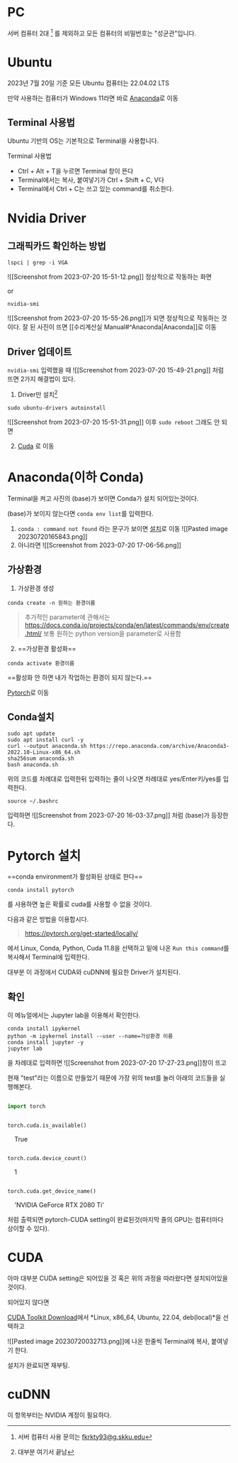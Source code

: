 ```toc
```

# PC
서버 컴퓨터 2대 [^1] 를 제외하고 모든 컴퓨터의 비밀번호는 "성균관"입니다.

# Ubuntu 
2023년 7월 20일 기준 모든 Ubuntu 컴퓨터는 22.04.02 LTS

만약 사용하는 컴퓨터가 Windows 11라면 바로 [Anaconda](#Anaconda)로 이동

## Terminal 사용법
Ubuntu 기반의 OS는 기본적으로 Terminal을 사용합니다.

Terminal 사용법
- Ctrl + Alt + T을 누르면 Terminal 창이 뜬다
- Terminal에서는 복사, 붙여넣기가 Ctrl + Shift + C, V다
- Terminal에서 Ctrl + C는 쓰고 있는 command를 취소한다.

# Nvidia Driver
## 그래픽카드 확인하는 방법

```
lspci | grep -i VGA
```

![[Screenshot from 2023-07-20 15-51-12.png]] 정상적으로 작동하는 화면

or
```
nvidia-smi
```
![[Screenshot from 2023-07-20 15-55-26.png]]가 되면 정상적으로 작동하는 것이다.
잘 된 사진이 뜨면  [[수리계산실 Manual#^Anaconda|Anaconda]]로 이동

## Driver 업데이트
 `nvidia-smi` 입력했을 때 
 ![[Screenshot from 2023-07-20 15-49-21.png]]
 처럼 뜨면 2가지 해결법이 있다.
 
1. Driver만 설치[^2]
```
sudo ubuntu-drivers autoinstall
```
![[Screenshot from 2023-07-20 15-51-31.png]]
이후 `sudo reboot` 그래도 안 되면 

2. [Cuda](#Cuda) 로 이동

# Anaconda(이하 Conda)
Terminal을 켜고
사진의 (base)가 보이면 Conda가 설치 되어있는것이다.

(base)가 보이지 않는다면 `conda env list`를 입력한다.
1. `conda : command not found` 라는 문구가 보이면 [설치](##Conda설치)로 이동
![[Pasted image 20230720165843.png]]
1. 아니라면
![[Screenshot from 2023-07-20 17-06-56.png]]

## 가상환경
1. 가상환경 생성
```
conda create -n 원하는 환경이름 
```
>추가적인 parameter에 관해서는 <https://docs.conda.io/projects/conda/en/latest/commands/env/create.html/>
>보통 원하는 python version을 parameter로 사용함



2. ==가상환경 활성화==
```
conda activate 환경이름
```
==활성화 안 하면 내가 작업하는 환경이 되지 않는다.==

[Pytorch](#Pytorch)로 이동

## Conda설치
```
sudo apt update
sudo apt install curl -y
curl --output anaconda.sh https://repo.anaconda.com/archive/Anaconda3-2022.10-Linux-x86_64.sh
sha256sum anaconda.sh
bash anaconda.sh
```
위의 코드를 차례대로 입력한뒤 입력하는 줄이 나오면 차례대로 yes/Enter키/yes를 입력한다.

```
source ~/.bashrc
```
입력하면
![[Screenshot from 2023-07-20 16-03-37.png]]
처럼 (base)가 등장한다.

# Pytorch 설치
==conda environment가 활성화된 상태로 한다==
```
conda install pytorch
```
를 사용하면 높은 확률로 cuda를 사용할 수 없을 것이다.

다음과 같은 방법을 이용합시다. 
><https://pytorch.org/get-started/locally/>

에서 Linux, Conda, Python, Cuda 11.8을 선택하고 밑에 나온 `Run this command`를 복사해서 Terminal에 입력한다.

대부분 이 과정에서 CUDA와 cuDNN에 필요한 Driver가 설치된다. 

## 확인

이 메뉴얼에서는 Jupyter lab을 이용해서 확인한다.
```
conda install ipykernel
python -m ipykernel install --user --name=가상환경 이름
conda install jupyter -y
jupyter lab
```
을 차례대로 입력하면 
![[Screenshot from 2023-07-20 17-27-23.png]]창이 뜨고

현재 "test"라는 이름으로 만들었기 때문에 가장 위의 test를 눌러 아래의 코드들을 실행해본다.

```python

import torch

```

  
  

```python

torch.cuda.is_available()

```

  
  
  
  

    True

  
  
  
  

```python

torch.cuda.device_count()

```

  
  
  
  

    1

  
  
  
  

```python

torch.cuda.get_device_name()

```
  
  
  
  

    'NVIDIA GeForce RTX 2080 Ti'

처럼 출력되면 pytorch-CUDA setting이 완료된것(마지막 줄의 GPU는 컴퓨터마다 상이할 수 있다).


# CUDA
아마 대부분 CUDA setting은 되어있을 것 혹은 위의 과정을 따라왔다면 설치되어있을 것이다.

되어있지 않다면

[CUDA Toolkit Download](https://developer.nvidia.com/cuda-11-8-0-download-archive?target_os=Linux&target_arch=x86_64&Distribution=Ubuntu&target_version=22.04&target_type=deb_local)에서 *Linux, x86_64, Ubuntu, 22.04, deb(local)*을 선택하고 

![[Pasted image 20230720032713.png]]에 나온 한줄씩 Terminal에 복사, 붙여넣기 한다.

설치가 완료되면 재부팅.

# cuDNN
이 항목부터는 NVIDIA 계정이 필요하다.


[^1]: 서버 컴퓨터 사용 문의는 fkrkty93@g.skku.edu
[^2]: 대부분 여기서 끝남
